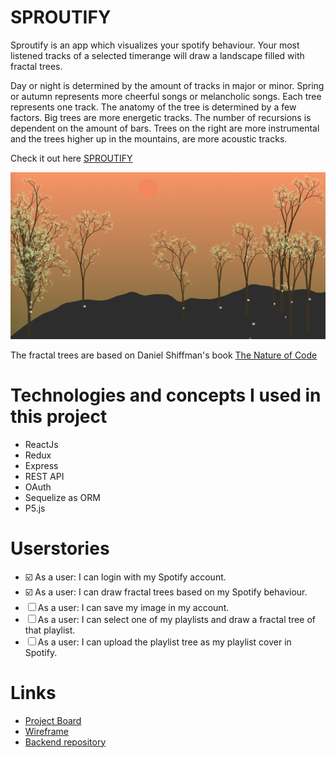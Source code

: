 # SPROUTIFY

Sproutify is an app which visualizes your spotify behaviour. Your most listened tracks of a selected timerange will draw a landscape filled with fractal trees.

Day or night is determined by the amount of tracks in major or minor. Spring or autumn represents more cheerful songs or melancholic songs. Each tree represents one track. The anatomy of the tree is determined by a few factors. Big trees are more energetic tracks. The number of recursions is dependent on the amount of bars. Trees on the right are more instrumental and the trees higher up in the mountains, are more acoustic tracks.

Check it out here [SPROUTIFY](https://sproutify.netlify.app/)

![example](https://github.com/brambrulant/sproutify-frontend/blob/main/src/sproutify-example.png)

The fractal trees are based on Daniel Shiffman's book [The Nature of Code](https://natureofcode.com/book/chapter-8-fractals/)

# Technologies and concepts I used in this project

- ReactJs
- Redux
- Express
- REST API
- OAuth
- Sequelize as ORM
- P5.js

# Userstories

- ☑️ As a user: I can login with my Spotify account.
- ☑️ As a user: I can draw fractal trees based on my Spotify behaviour.
- ☐ As a user: I can save my image in my account.
- ☐ As a user: I can select one of my playlists and draw a fractal tree of that playlist.
- ☐ As a user: I can upload the playlist tree as my playlist cover in Spotify.

# Links

- [Project Board](https://github.com/brambrulant/sproutify-frontend/projects/1)
- [Wireframe](https://wireframepro.mockflow.com/view/Mc23e8bffaf7df717d4c67f7a3a8927781610456322725)
- [Backend repository](https://github.com/brambrulant/sproutify-backend)
